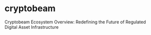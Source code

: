 # cryptobeam
Cryptobeam Ecosystem Overview: Redefining the Future of Regulated Digital Asset Infrastructure
